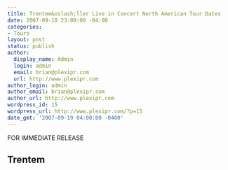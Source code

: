 ```yaml
---
title: Trentem&oslash;ller Live in Concert North American Tour Dates
date: 2007-09-18 23:00:00 -04:00
categories:
- Tours
layout: post
status: publish
author:
  display_name: Admin
  login: admin
  email: brian@plexipr.com
  url: http://www.plexipr.com
author_login: admin
author_email: brian@plexipr.com
author_url: http://www.plexipr.com
wordpress_id: 15
wordpress_url: http://www.plexipr.com/?p=15
date_gmt: '2007-09-19 04:00:00 -0400'
---
```


<p>FOR IMMEDIATE RELEASE</p>
<h2>Trentem</h2>
